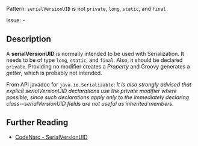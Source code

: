 Pattern: `serialVersionUID` is not `private`, `long`, `static`, and `final`

Issue: -

## Description

A **serialVersionUID** is normally intended to be used with Serialization. It needs to be of type `long`, `static`, and `final`. Also, it should be declared `private`. Providing no modifier creates a *Property* and Groovy generates a *getter*, which is probably not intended.

From API javadoc for `java.io.Serializable`: *It is also strongly advised that explicit serialVersionUID declarations use the private modifier where possible, since such declarations apply only to the immediately declaring class--serialVersionUID fields are not useful as inherited members.*

## Further Reading

* [CodeNarc - SerialVersionUID](http://codenarc.sourceforge.net/codenarc-rules-serialization.html#SerialVersionUID)